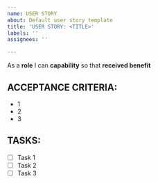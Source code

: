 ```yaml
---
name: USER STORY
about: Default user story template
title: 'USER STORY: <TITLE>'
labels: ''
assignees: ''

---
```


As a **role** I can **capability** so that **received benefit**

## ACCEPTANCE CRITERIA:
* 1
* 2
* 3

## TASKS:
- [ ] Task 1
- [ ] Task 2
- [ ] Task 3
